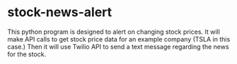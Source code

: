# stock-news-alert
This python program is designed to alert on changing stock prices. It will make API calls to get stock price data for an example company (TSLA in this case.)
Then it will use Twilio API to send a text message regarding the news for the stock. 
